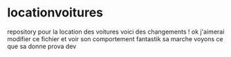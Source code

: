 # locationvoitures
repository pour la location des voitures
voici des changements !
ok j'aimerai modifier ce fichier et voir son comportement
fantastik sa marche
voyons ce que sa donne
prova dev